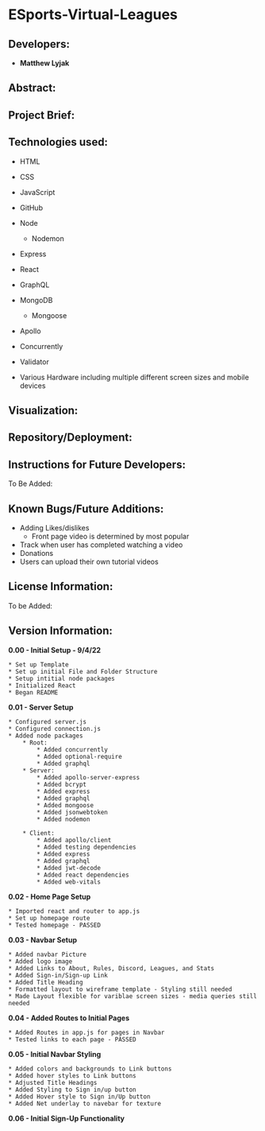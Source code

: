 # ESports-Virtual-Leagues

## Developers:

* **Matthew Lyjak**


## Abstract:



## Project Brief:


## Technologies used:

* HTML
* CSS
* JavaScript
* GitHub
* Node
    * Nodemon 
* Express
* React
* GraphQL
* MongoDB
    * Mongoose
* Apollo
* Concurrently
* Validator

* Various Hardware including multiple different screen sizes and mobile devices

## Visualization:

## Repository/Deployment:



## Instructions for Future Developers:

To Be Added:

## Known Bugs/Future Additions:

* Adding Likes/dislikes
    * Front page video is determined by most popular
* Track when user has completed watching a video
* Donations
* Users can upload their own tutorial videos

## License Information:

To be Added:

## Version Information:

**0.00 - Initial Setup - 9/4/22**

    * Set up Template
    * Set up initial File and Folder Structure
    * Setup intitial node packages
    * Initialized React
    * Began README

**0.01 - Server Setup**

    * Configured server.js
    * Configured connection.js
    * Added node packages
        * Root:
            * Added concurrently
            * Added optional-require
            * Added graphql
        * Server:
            * Added apollo-server-express
            * Added bcrypt
            * Added express
            * Added graphql
            * Added mongoose
            * Added jsonwebtoken
            * Added nodemon

        * Client:
            * Added apollo/client
            * Added testing dependencies
            * Added express
            * Added graphql
            * Added jwt-decode
            * Added react dependencies
            * Added web-vitals

**0.02 - Home Page Setup**

    * Imported react and router to app.js
    * Set up homepage route
    * Tested homepage - PASSED

**0.03 - Navbar Setup**

    * Added navbar Picture
    * Added logo image
    * Added Links to About, Rules, Discord, Leagues, and Stats
    * Added Sign-in/Sign-up Link
    * Added Title Heading
    * Formatted layout to wireframe template - Styling still needed
    * Made Layout flexible for variblae screen sizes - media queries still needed

**0.04 - Added Routes to Initial Pages**

    * Added Routes in app.js for pages in Navbar
    * Tested links to each page - PASSED

**0.05 - Initial Navbar Styling**

    * Added colors and backgrounds to Link buttons
    * Added hover styles to Link buttons
    * Adjusted Title Headings
    * Added Styling to Sign in/up button
    * Added Hover style to Sign in/Up button
    * Added Net underlay to navebar for texture

**0.06 - Initial Sign-Up Functionality**
